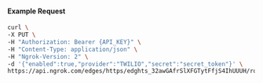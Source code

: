 <!-- Code generated for API Clients. DO NOT EDIT. -->

#### Example Request

```bash
curl \
-X PUT \
-H "Authorization: Bearer {API_KEY}" \
-H "Content-Type: application/json" \
-H "Ngrok-Version: 2" \
-d '{"enabled":true,"provider":"TWILIO","secret":"secret_token"}' \
https://api.ngrok.com/edges/https/edghts_32awGAfrSlXFGTytFfjS4IhUUUH/routes/edghtsrt_32awGASb9GR604GzEcSjL7QRPAP/webhook_verification
```
